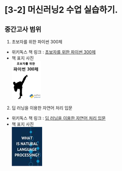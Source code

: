 # [3-2] 머신러닝2 수업 실습하기.

## 중간고사 범위

1. 초보자를 위한 파이썬 300제

* 위키독스 책 링크 : [초보자를 위한 파이썬 300제](https://wikidocs.net/book/922)
* 책 표지 사진 <br>
![](images/img2.png)

2. 딥 러닝을 이용한 자연어 처리 입문

* 위키독스 책 링크 : [딥 러닝을 이용한 자연어 처리 입문](https://wikidocs.net/book/2155) 
* 책 표지 사진 <br>
![](images/img1.jpg)
